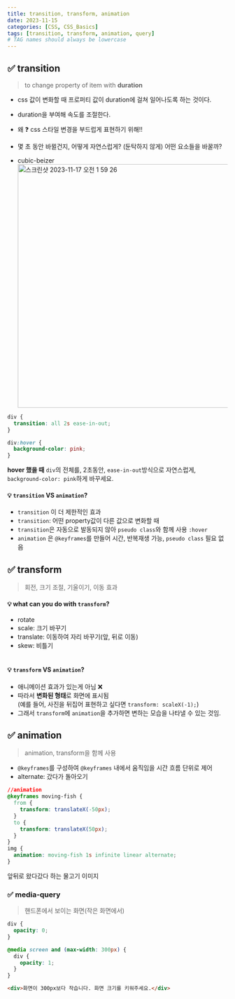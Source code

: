 ```yaml
---
title: transition, transform, animation
date: 2023-11-15
categories: [CSS, CSS_Basics]
tags: [transition, transform, animation, query]
# TAG names should always be lowercase
---
```


## ✅ transition

> to change property of item with **duration**

- css 값이 변화할 때 프로퍼티 값이 duration에 걸쳐 일어나도록 하는 것이다.
- duration을 부여해 속도를 조절한다.
- 왜 ❓ css 스타일 변경을 부드럽게 표현하기 위해!!
- 몇 초 동안 바뀔건지, 어떻게 자연스럽게? (둔탁하지 않게) 어떤 요소들을 바꿀까?

- cubic-beizer
  <img width="556" alt="스크린샷 2023-11-17 오전 1 59 26" src="https://github.com/soheeparklee/sc_FrontBackTryout/assets/97790983/1d3269b7-645d-4980-9884-e1cb244bd2a0">

```css
div {
  transition: all 2s ease-in-out;
}

div:hover {
  background-color: pink;
}
```

**hover 했을 때**
`div`의 전체를, 2초동안, `ease-in-out`방식으로 자연스럽게, `background-color: pink`하게 바꾸세요.

#### 💡 `transition` VS `animation`?

- `transition` 이 더 제한적인 효과
- `transition`: 어떤 property값이 다른 값으로 변화할 때
- `transition`은 자동으로 발동되지 않아 `pseudo class`와 함께 사용 `:hover`
- `animation` 은 `@keyframes`를 만들어 시간, 반복재생 가능, `pseudo class` 필요 없음

## ✅ transform

> 회전, 크기 조절, 기울이기, 이동 효과

#### 💡 what can you do with `transform`?

- rotate
- scale: 크기 바꾸기
- translate: 이동하여 자리 바꾸기(앞, 뒤로 이동)
- skew: 비틀기  
  <br>

#### 💡 `transform` VS `animation`?

- 애니메이션 효과가 있는게 아님 ❌
- 따라서 **변화된 형태**로 화면에 표시됨  
  (예를 들어, 사진을 뒤집어 표현하고 싶다면 `transform: scaleX(-1);`)
- 그래서 `transform`에 `animation`을 추가하면 변하는 모습을 나타낼 수 있는 것임.

## ✅ animation

> animation, transform을 함께 사용

- `@keyframes`를 구성하여 `@keyframes` 내에서 움직임을 시간 흐름 단위로 제어
- alternate: 갔다가 돌아오기

```css
//animation
@keyframes moving-fish {
  from {
    transform: translateX(-50px);
  }
  to {
    transform: translateX(50px);
  }
}
img {
  animation: moving-fish 1s infinite linear alternate;
}
```

앞뒤로 왔다갔다 하는 물고기 이미지

### ✅ media-query

> 핸드폰에서 보이는 화면(작은 화면에서)

```css
div {
  opacity: 0;
}

@media screen and (max-width: 300px) {
  div {
    opacity: 1;
  }
}
```

```html
<div>화면이 300px보다 작습니다. 화면 크기를 키워주세요.</div>
```
